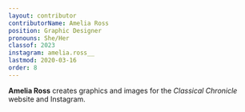 ```yaml
---
layout: contributor
contributorName: Amelia Ross
position: Graphic Designer
pronouns: She/Her
classof: 2023
instagram: amelia.ross__
lastmod: 2020-03-16
order: 8
---
```

**Amelia Ross** creates graphics and images for the *Classical Chronicle* website and Instagram.
